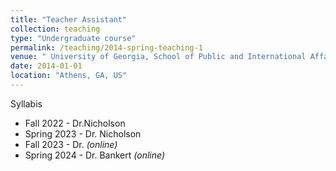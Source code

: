 ```yaml
---
title: "Teacher Assistant"
collection: teaching
type: "Undergraduate course"
permalink: /teaching/2014-spring-teaching-1
venue: " University of Georgia, School of Public and International Affairs – SPIA "
date: 2014-01-01
location: "Athens, GA, US"
---
```


Syllabis
* Fall 2022 - Dr.Nicholson
* Spring 2023 - Dr. Nicholson
* Fall 2023 - Dr. _(online)_
* Spring 2024 - Dr. Bankert _(online)_
